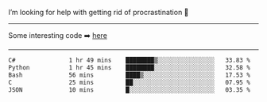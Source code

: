 I’m looking for help with getting rid of procrastination 🤔

-----

Some interesting code :arrow_right: [here](https://github.com/zhen8838/playground)

-----

<!--START_SECTION:waka-->

```txt
C#               1 hr 49 mins    ████████▒░░░░░░░░░░░░░░░░   33.83 %
Python           1 hr 45 mins    ████████░░░░░░░░░░░░░░░░░   32.58 %
Bash             56 mins         ████▒░░░░░░░░░░░░░░░░░░░░   17.53 %
C                25 mins         ██░░░░░░░░░░░░░░░░░░░░░░░   07.95 %
JSON             10 mins         █░░░░░░░░░░░░░░░░░░░░░░░░   03.35 %
```

<!--END_SECTION:waka-->

<!--
**zhen8838/zhen8838** is a ✨ _special_ ✨ repository because its `README.md` (this file) appears on your GitHub profile.

Here are some ideas to get you started:

- 🔭 I’m currently working on ...
- 🌱 I’m currently learning ...
- 👯 I’m looking to collaborate on ...
 ...
- 💬 Ask me about ...
- 📫 How to reach me: ...
- 😄 Pronouns: ...
- ⚡ Fun fact: ...
-->
